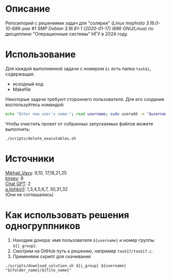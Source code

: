 # Описание
Репозиторий с решениями задач для "солярки" (*Linux mephisto 3.16.0-10-686-pae #1 SMP Debian 3.16.81-1 (2020-01-17) i686 GNU/Linux*) по дисциплине "Операционные системы" НГУ в 2024 году.

# Использование
Для каждой выполненной задачи с номером `$i` есть папка `task$i`, содержащая:
 + исходный код
 + Makefile

Некоторые задачи требуют стороннего пользователя. Для его создания воспользуйтесь командой:
```bash
echo "Enter new user's name:"; read username; sudo useradd -m "$username"
```
Чтобы очистить проект от собранных запускаемых файлов можете выполнить:
```
./scripts/delete_executables.sh
```

# Источники
[Mikhail_Vays](https://github.com/vkinsu/23930/tree/main/Mikhail_Vays): 9,10, 17,18,21,25   
[kireev](https://github.com/vkinsu/23930/tree/main/kireev): 8   
[Chat GPT](https://chatgpt.com): 2   
[a.tishkin1](https://github.com/vkinsu/23933/tree/main/a.tishkin1): 1,3,4,5,6,7, 30,31,32    
(Они не соглашались)

# Как использовать решения одногруппников
1. Находим донора: имя пользователя `${username}` и номер группы `${i_group}`.
2. Смотрим на GitHub путь к решению, например `task17/task17.c`.
3. Применяем скрипт для скачивания
```
./scripts/download_solution.sh ${i_group} ${username} "${folder_name}/${file_name}"
```
